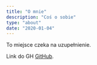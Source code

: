 ```yaml
---
title: "O mnie"
description: "Coś o sobie"
type: "about"
date: "2020-01-04"
---
```


To miejsce czeka na uzupełnienie.

Link do GH [GitHub](https://github.com/rl89pl).



